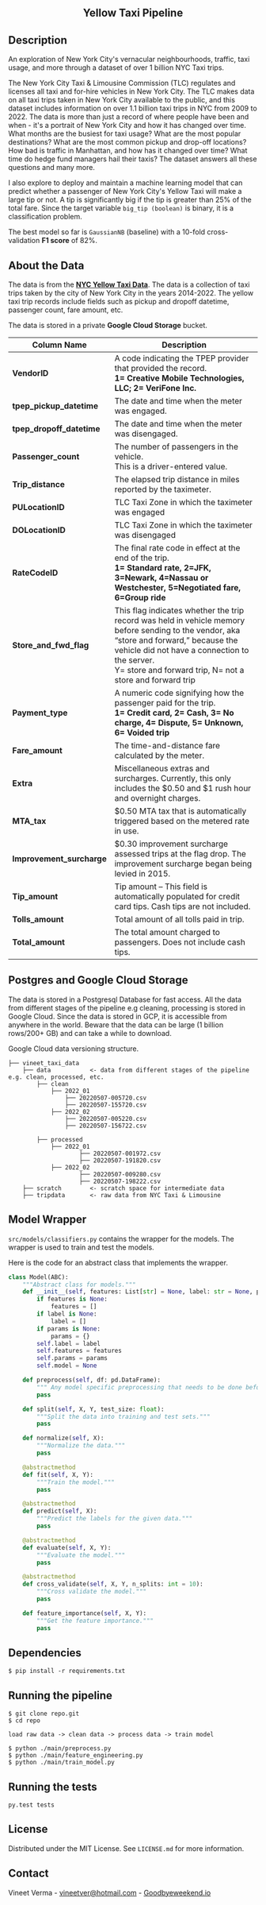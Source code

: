 <h2 align="center">Yellow Taxi Pipeline</h2>

## Description

An exploration of New York City's vernacular neighbourhoods, traffic, taxi usage, and more through a dataset of over 1 billion NYC Taxi trips.

The New York City Taxi & Limousine Commission (TLC) regulates and licenses all taxi and for-hire vehicles in New York City. The TLC makes data on all taxi trips taken in New York City available to the public, and this dataset includes information on over 1.1 billion taxi trips in NYC from 2009 to 2022. The data is more than just a record of where people have been and when - it's a portrait of New York City and how it has changed over time. What months are the busiest for taxi usage? What are the most popular destinations? What are the most common pickup and drop-off locations? How bad is traffic in Manhattan, and how has it changed over time? What time do hedge fund managers hail their taxis? The dataset answers all these questions and many more.

I also explore to deploy and maintain a machine learning model that can predict whether a passenger of New York City's Yellow Taxi will make a large tip or not. A tip is significantly big if the tip is greater than 25% of the total fare. Since the target variable `big_tip (boolean)` is binary, it is a classification problem.

The best model so far is `GaussianNB` (baseline) with a 10-fold cross-validation **F1 score** of 82%. 

## About the Data

The data is from the [**NYC Yellow Taxi Data**](https://www1.nyc.gov/site/tlc/about/tlc-trip-record-data.page). The
data is a collection of taxi trips taken by the city of New York City in the years 2014-2022. The yellow
taxi trip records include fields such as pickup and dropoff datetime, passenger count, fare amount, etc.

The data is stored in a private **Google Cloud Storage** bucket.

| Column Name            | Description                                                                                                                                                                                                                                                 |
|-----------------------|-------------------------------------------------------------------------------------------------------------------------------------------------------------------------------------------------------------------------------------------------------------|
| **VendorID**              | A code indicating the TPEP provider that provided the record. <br/> <strong>1= Creative Mobile Technologies, LLC; 2= VeriFone Inc.</strong>                                                                                                                 |
| **tpep_pickup_datetime**  | The date and time when the meter was engaged.                                                                                                                                                                                                               |
| **tpep_dropoff_datetime** | The date and time when the meter was disengaged.                                                                                                                                                                                                            |
| **Passenger_count**       | The number of passengers in the vehicle. <br/>This is a driver-entered value.                                                                                                                                                                               |
| **Trip_distance**         | The elapsed trip distance in miles reported by the taximeter.                                                                                                                                                                                               |
| **PULocationID**          | TLC Taxi Zone in which the taximeter was engaged                                                                                                                                                                                                            |
| **DOLocationID**          | TLC Taxi Zone in which the taximeter was disengaged                                                                                                                                                                                                         |
| **RateCodeID**            | The final rate code in effect at the end of the trip. <br/> **1= Standard rate, 2=JFK, 3=Newark, 4=Nassau or Westchester, 5=Negotiated fare, 6=Group ride**                                                                                                 |
| **Store_and_fwd_flag**    | This flag indicates whether the trip record was held in vehicle memory before sending to the vendor, aka “store and forward,” because the vehicle did not have a connection to the server. <br/> Y= store and forward trip, N= not a store and forward trip |
| **Payment_type**          | A numeric code signifying how the passenger paid for the trip. </br> **1= Credit card, 2= Cash, 3= No charge, 4= Dispute, 5= Unknown, 6= Voided trip**                                                                                                          |
| **Fare_amount**           | The time-and-distance fare calculated by the meter.                                                                                                                                                                                                         | 
| **Extra**                 | Miscellaneous extras and surcharges. Currently, this only includes the $0.50 and $1 rush hour and overnight charges.                                                                                                                                        |
| **MTA_tax**               | $0.50 MTA tax that is automatically triggered based on the metered rate in use.                                                                                                                                                                             | 
| **Improvement_surcharge** | $0.30 improvement surcharge assessed trips at the flag drop. The improvement surcharge began being levied in 2015.                                                                                                                                          | 
| **Tip_amount**            | Tip amount – This field is automatically populated for credit card tips. Cash tips are not included.                                                                                                                                                        | 
| **Tolls_amount**          | Total amount of all tolls paid in trip.                                                                                                                                                                                                                     | 
| **Total_amount**          | The total amount charged to passengers. Does not include cash tips.                                                                                                                                                                                         |

## Postgres and Google Cloud Storage

The data is stored in a Postgresql Database for fast access. All the data from different stages of the pipeline e.g cleaning, processing is stored in Google Cloud. Since the data is stored in GCP, it is accessible from anywhere in the world. Beware that the data can be large (1 billion rows/200+ GB) and can take a while to download.

Google Cloud data versioning structure.

```
├── vineet_taxi_data
    ├── data           <- data from different stages of the pipeline e.g. clean, processed, etc.
        ├── clean
            ├── 2022_01
                ├── 20220507-005720.csv
                ├── 20220507-155720.csv
            ├── 2022_02
                ├── 20220507-005220.csv
                ├── 20220507-156722.csv
        
        ├── processed
            ├── 2022_01
                    ├── 20220507-001972.csv
                    ├── 20220507-191820.csv
            ├── 2022_02
                    ├── 20220507-009280.csv
                    ├── 20220507-198222.csv     
    ├── scratch        <- scratch space for intermediate data
    ├── tripdata       <- raw data from NYC Taxi & Limousine 
```

## Model Wrapper

`src/models/classifiers.py` contains the wrapper for the models.
The wrapper is used to train and test the models.

Here is the code for  an abstract class that implements the wrapper.

```python
class Model(ABC):
    """Abstract class for models."""
    def __init__(self, features: List[str] = None, label: str = None, params: dict = None):
        if features is None:
            features = []
        if label is None:
            label = []
        if params is None:
            params = {}
        self.label = label
        self.features = features
        self.params = params
        self.model = None

    def preprocess(self, df: pd.DataFrame):
        """ Any model specific preprocessing that needs to be done before training the model."""
        pass

    def split(self, X, Y, test_size: float):
        """Split the data into training and test sets."""
        pass

    def normalize(self, X):
        """Normalize the data."""
        pass

    @abstractmethod
    def fit(self, X, Y):
        """Train the model."""
        pass

    @abstractmethod
    def predict(self, X):
        """Predict the labels for the given data."""
        pass

    @abstractmethod
    def evaluate(self, X, Y):
        """Evaluate the model."""
        pass

    @abstractmethod
    def cross_validate(self, X, Y, n_splits: int = 10):
        """Cross validate the model."""
        pass

    def feature_importance(self, X, Y):
        """Get the feature importance."""
        pass
```


## Dependencies

    $ pip install -r requirements.txt



## Running the pipeline

    $ git clone repo.git
    $ cd repo

    load raw data -> clean data -> process data -> train model 

    $ python ./main/preprocess.py
    $ python ./main/feature_engineering.py
    $ python ./main/train_model.py

## Running the tests

    py.test tests
    
## License

Distributed under the MIT License. See `LICENSE.md` for more information.


## Contact

Vineet Verma - vineetver@hotmail.com - [Goodbyeweekend.io](https://www.goodbyeweekend.io/)


